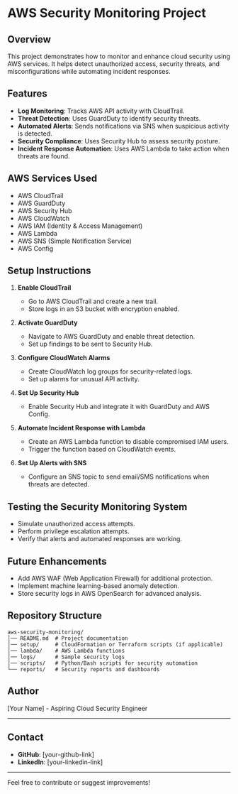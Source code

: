 # AWS Security Monitoring Project

## Overview
This project demonstrates how to monitor and enhance cloud security using AWS services. It helps detect unauthorized access, security threats, and misconfigurations while automating incident responses.

## Features
- **Log Monitoring**: Tracks AWS API activity with CloudTrail.
- **Threat Detection**: Uses GuardDuty to identify security threats.
- **Automated Alerts**: Sends notifications via SNS when suspicious activity is detected.
- **Security Compliance**: Uses Security Hub to assess security posture.
- **Incident Response Automation**: Uses AWS Lambda to take action when threats are found.

## AWS Services Used
- AWS CloudTrail
- AWS GuardDuty
- AWS Security Hub
- AWS CloudWatch
- AWS IAM (Identity & Access Management)
- AWS Lambda
- AWS SNS (Simple Notification Service)
- AWS Config

## Setup Instructions
1. **Enable CloudTrail**
   - Go to AWS CloudTrail and create a new trail.
   - Store logs in an S3 bucket with encryption enabled.

2. **Activate GuardDuty**
   - Navigate to AWS GuardDuty and enable threat detection.
   - Set up findings to be sent to Security Hub.

3. **Configure CloudWatch Alarms**
   - Create CloudWatch log groups for security-related logs.
   - Set up alarms for unusual API activity.

4. **Set Up Security Hub**
   - Enable Security Hub and integrate it with GuardDuty and AWS Config.

5. **Automate Incident Response with Lambda**
   - Create an AWS Lambda function to disable compromised IAM users.
   - Trigger the function based on CloudWatch events.

6. **Set Up Alerts with SNS**
   - Configure an SNS topic to send email/SMS notifications when threats are detected.

## Testing the Security Monitoring System
- Simulate unauthorized access attempts.
- Perform privilege escalation attempts.
- Verify that alerts and automated responses are working.

## Future Enhancements
- Add AWS WAF (Web Application Firewall) for additional protection.
- Implement machine learning-based anomaly detection.
- Store security logs in AWS OpenSearch for advanced analysis.

## Repository Structure
```
aws-security-monitoring/
│── README.md  # Project documentation
│── setup/     # CloudFormation or Terraform scripts (if applicable)
│── lambda/    # AWS Lambda functions
│── logs/      # Sample security logs
│── scripts/   # Python/Bash scripts for security automation
└── reports/   # Security reports and dashboards
```

## Author
[Your Name] - Aspiring Cloud Security Engineer

---

## Contact
- **GitHub**: [your-github-link]
- **LinkedIn**: [your-linkedin-link]

---
Feel free to contribute or suggest improvements!
